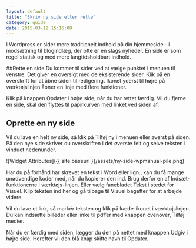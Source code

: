 ```yaml
---
layout: default
title: "Skriv ny side eller rette"
category: guide
date: 2015-03-12 15:16:08
---
```



I Wordpress er sider mere traditionelt indhold på din hjemmeside - i modsætning til blogindlæg, der ofte er en slags nyheder. En side er som regel statisk og med mere langtidsholdbart indhold.

##Rette en side
Du kommer til sider ved at vælge punktet i menuen til venstre. Det giver en oversigt med de eksisterende sider. Klik på en overskrift for at åbne siden til redigering. Ikonet yderst til højre på værktøjslinjen åbner en linje med flere funktioner.

Klik på knappen Opdater i højre side, når du har rettet færdig. Vil du fjerne en side, skal den flyttes til papirkurven med linket ved siden af.

## Oprette en ny side
Vil du lave en helt ny side, så klik på Tilføj ny i menuen eller øverst på siden. På den nye side skriver du overskriften i det øverste felt og selve teksten i vinduet nedenunder.

![Widget Attributes]({{ site.baseurl }}/assets/ny-side-wpmanual-pile.png)

Har du på forhånd har skrevet en tekst i Word eller lign., kan du få mange unødvendige koder med, når du kopierer den ind. Brug derfor en af Indsæt-funktionerne i værktøjs-linjen. Eller vælg fanebladet Tekst i stedet for Visuel. Klip teksten ind her og gå tilbage til Visuel bagefter for at arbejde videre.

Vil du lave et link, så markér teksten og klik på kæde-ikonet i værktøjslinjen. Du kan indsætte billeder eller linke til pdf’er med knappen ovenover, Tilføj medier.

Når du er færdig med siden, lægger du den på nettet med knappen Udgiv i højre side. Herefter vil den blå knap skifte navn til Opdater. 